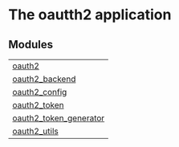 

# The oautth2 application #


## Modules ##


<table width="100%" border="0" summary="list of modules">
<tr><td><a href="oauth2.md" class="module">oauth2</a></td></tr>
<tr><td><a href="oauth2_backend.md" class="module">oauth2_backend</a></td></tr>
<tr><td><a href="oauth2_config.md" class="module">oauth2_config</a></td></tr>
<tr><td><a href="oauth2_token.md" class="module">oauth2_token</a></td></tr>
<tr><td><a href="oauth2_token_generator.md" class="module">oauth2_token_generator</a></td></tr>
<tr><td><a href="oauth2_utils.md" class="module">oauth2_utils</a></td></tr></table>

